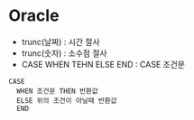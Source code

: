 # Oracle
- trunc(날짜) : 시간 절사
- trunc(숫자) : 소수점 절사
- CASE WHEN TEHN ELSE END : CASE 조건문
```
CASE
  WHEN 조건문 THEN 반환값
  ELSE 위의 조건이 아닐때 반환값
  END
```
